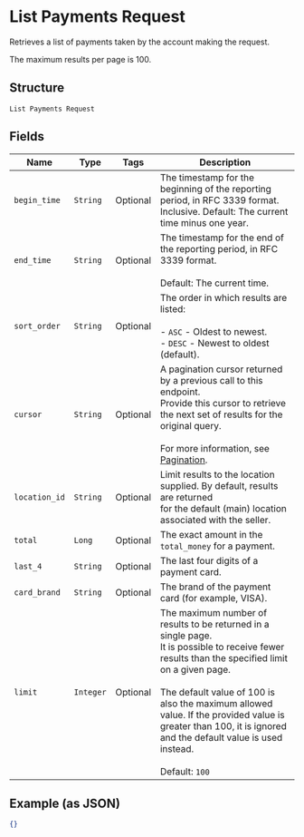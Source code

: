 
# List Payments Request

Retrieves a list of payments taken by the account making the request.

The maximum results per page is 100.

## Structure

`List Payments Request`

## Fields

| Name | Type | Tags | Description |
|  --- | --- | --- | --- |
| `begin_time` | `String` | Optional | The timestamp for the beginning of the reporting period, in RFC 3339 format.<br>Inclusive. Default: The current time minus one year. |
| `end_time` | `String` | Optional | The timestamp for the end of the reporting period, in RFC 3339 format.<br><br>Default: The current time. |
| `sort_order` | `String` | Optional | The order in which results are listed:<br><br>- `ASC` - Oldest to newest.<br>- `DESC` - Newest to oldest (default). |
| `cursor` | `String` | Optional | A pagination cursor returned by a previous call to this endpoint.<br>Provide this cursor to retrieve the next set of results for the original query.<br><br>For more information, see [Pagination](https://developer.squareup.com/docs/basics/api101/pagination). |
| `location_id` | `String` | Optional | Limit results to the location supplied. By default, results are returned<br>for the default (main) location associated with the seller. |
| `total` | `Long` | Optional | The exact amount in the `total_money` for a payment. |
| `last_4` | `String` | Optional | The last four digits of a payment card. |
| `card_brand` | `String` | Optional | The brand of the payment card (for example, VISA). |
| `limit` | `Integer` | Optional | The maximum number of results to be returned in a single page.<br>It is possible to receive fewer results than the specified limit on a given page.<br><br>The default value of 100 is also the maximum allowed value. If the provided value is<br>greater than 100, it is ignored and the default value is used instead.<br><br>Default: `100` |

## Example (as JSON)

```json
{}
```

